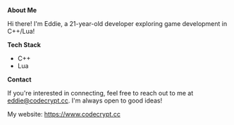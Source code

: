 **About Me**

Hi there! I'm Eddie, a 21-year-old developer exploring game development in C++/Lua! 


**Tech Stack**

* C++
* Lua


**Contact**

If you're interested in connecting, feel free to reach out to me at eddie@codecrypt.cc. I'm always open to good ideas!

My website: https://www.codecrypt.cc
